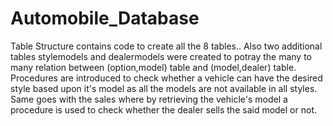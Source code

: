 # Automobile_Database
Table Structure contains code to create all the 8 tables..
Also two additional tables stylemodels and dealermodels were created to potray the many to many relation between (option,model) table and (model,dealer) table.
Procedures are introduced to check whether a vehicle can have the desired style based upon it's model as all the models are not available in all styles.
Same goes with the sales where by retrieving the vehicle's model a procedure is used to check whether the dealer sells the said model or not.
